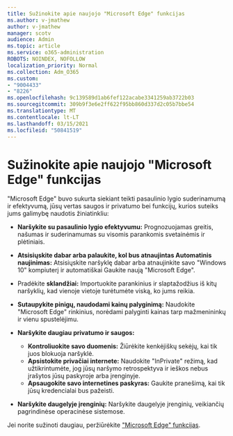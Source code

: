 ```yaml
---
title: Sužinokite apie naujojo "Microsoft Edge" funkcijas
ms.author: v-jmathew
author: v-jmathew
manager: scotv
audience: Admin
ms.topic: article
ms.service: o365-administration
ROBOTS: NOINDEX, NOFOLLOW
localization_priority: Normal
ms.collection: Adm_O365
ms.custom:
- "9004433"
- "8226"
ms.openlocfilehash: 9c139589d1ab6fef122acabe3341259ab3722b03
ms.sourcegitcommit: 309b9f3e6e2ff622f95bb860d337d2c05b7bbe54
ms.translationtype: MT
ms.contentlocale: lt-LT
ms.lasthandoff: 03/15/2021
ms.locfileid: "50841519"
---
```

# <a name="learn-about-the-features-of-the-new-microsoft-edge"></a>Sužinokite apie naujojo "Microsoft Edge" funkcijas

"Microsoft Edge" buvo sukurta siekiant teikti pasaulinio lygio suderinamumą ir efektyvumą, jūsų vertas saugos ir privatumo bei funkcijų, kurios suteiks jums galimybę naudotis žiniatinkliu:

- **Naršykite su pasaulinio lygio efektyvumu:** Prognozuojamas greitis, našumas ir suderinamumas su visomis parankomis svetainėmis ir plėtiniais.
- **Atsisiųskite dabar arba palaukite, kol bus atnaujintas Automatinis naujinimas:** Atsisiųskite naršyklę dabar arba atnaujinkite savo "Windows 10" kompiuterį ir automatiškai Gaukite naują "Microsoft Edge".
- Pradėkite **sklandžiai:** Importuokite parankinius ir slaptažodžius iš kitų naršyklių, kad vienoje vietoje turėtumėte viską, ko jums reikia.
- **Sutaupykite pinigų, naudodami kainų palyginimą:** Naudokite "Microsoft Edge" rinkinius, norėdami palyginti kainas tarp mažmenininkų ir vienu spustelėjimu.
- **Naršykite daugiau privatumo ir saugos:**
  - **Kontroliuokite savo duomenis:** Žiūrėkite kenkėjiškų sekėjų, kai tik juos blokuoja naršyklė.
  - **Apsistokite privačiai internete:** Naudokite "InPrivate" režimą, kad užtikrintumėte, jog jūsų naršymo retrospektyva ir ieškos nebus įrašytos jūsų paskyroje arba įrenginyje.
  - **Apsaugokite savo internetines paskyras:** Gaukite pranešimą, kai tik jūsų kredencialai bus pažeisti.

- **Naršykite daugelyje įrenginių:** Naršykite daugelyje įrenginių, veikiančių pagrindinėse operacinėse sistemose.

Jei norite sužinoti daugiau, peržiūrėkite ["Microsoft Edge" funkcijas](https://go.microsoft.com/fwlink/?linkid=2146817).
